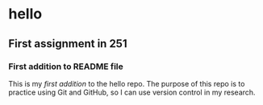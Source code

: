 # hello
## First assignment in 251
### First addition to README file
This is my *first addition* to the hello repo. The purpose of this repo is to practice using Git and GitHub, so I can use version control in my research.